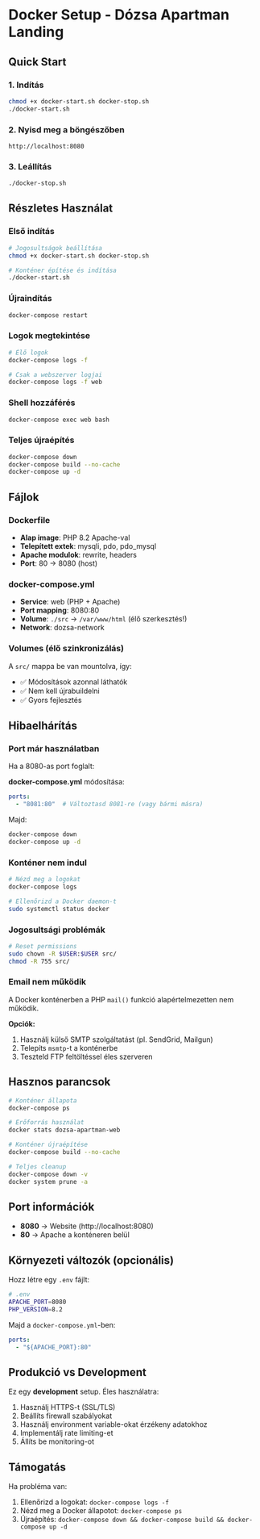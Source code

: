 # Docker Setup - Dózsa Apartman Landing

## Quick Start

### 1. Indítás

```bash
chmod +x docker-start.sh docker-stop.sh
./docker-start.sh
```

### 2. Nyisd meg a böngészőben

```
http://localhost:8080
```

### 3. Leállítás

```bash
./docker-stop.sh
```

## Részletes Használat

### Első indítás

```bash
# Jogosultságok beállítása
chmod +x docker-start.sh docker-stop.sh

# Konténer építése és indítása
./docker-start.sh
```

### Újraindítás

```bash
docker-compose restart
```

### Logok megtekintése

```bash
# Élő logok
docker-compose logs -f

# Csak a webszerver logjai
docker-compose logs -f web
```

### Shell hozzáférés

```bash
docker-compose exec web bash
```

### Teljes újraépítés

```bash
docker-compose down
docker-compose build --no-cache
docker-compose up -d
```

## Fájlok

### Dockerfile
- **Alap image**: PHP 8.2 Apache-val
- **Telepített extek**: mysqli, pdo, pdo_mysql
- **Apache modulok**: rewrite, headers
- **Port**: 80 → 8080 (host)

### docker-compose.yml
- **Service**: web (PHP + Apache)
- **Port mapping**: 8080:80
- **Volume**: `./src` → `/var/www/html` (élő szerkesztés!)
- **Network**: dozsa-network

### Volumes (élő szinkronizálás)

A `src/` mappa be van mountolva, így:
- ✅ Módosítások azonnal láthatók
- ✅ Nem kell újrabuildelni
- ✅ Gyors fejlesztés

## Hibaelhárítás

### Port már használatban

Ha a 8080-as port foglalt:

**docker-compose.yml** módosítása:
```yaml
ports:
  - "8081:80"  # Változtasd 8081-re (vagy bármi másra)
```

Majd:
```bash
docker-compose down
docker-compose up -d
```

### Konténer nem indul

```bash
# Nézd meg a logokat
docker-compose logs

# Ellenőrizd a Docker daemon-t
sudo systemctl status docker
```

### Jogosultsági problémák

```bash
# Reset permissions
sudo chown -R $USER:$USER src/
chmod -R 755 src/
```

### Email nem működik

A Docker konténerben a PHP `mail()` funkció alapértelmezetten nem működik.

**Opciók:**
1. Használj külső SMTP szolgáltatást (pl. SendGrid, Mailgun)
2. Telepíts `msmtp`-t a konténerbe
3. Teszteld FTP feltöltéssel éles szerveren

## Hasznos parancsok

```bash
# Konténer állapota
docker-compose ps

# Erőforrás használat
docker stats dozsa-apartman-web

# Konténer újraépítése
docker-compose build --no-cache

# Teljes cleanup
docker-compose down -v
docker system prune -a
```

## Port információk

- **8080** → Website (http://localhost:8080)
- **80** → Apache a konténeren belül

## Környezeti változók (opcionális)

Hozz létre egy `.env` fájlt:

```bash
# .env
APACHE_PORT=8080
PHP_VERSION=8.2
```

Majd a `docker-compose.yml`-ben:

```yaml
ports:
  - "${APACHE_PORT}:80"
```

## Produkció vs Development

Ez egy **development** setup. Éles használatra:

1. Használj HTTPS-t (SSL/TLS)
2. Beállíts firewall szabályokat
3. Használj environment variable-okat érzékeny adatokhoz
4. Implementálj rate limiting-et
5. Állíts be monitoring-ot

## Támogatás

Ha probléma van:

1. Ellenőrizd a logokat: `docker-compose logs -f`
2. Nézd meg a Docker állapotot: `docker-compose ps`
3. Újraépítés: `docker-compose down && docker-compose build && docker-compose up -d`
